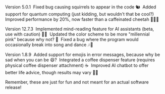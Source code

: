 Version 5.0.1
‎ Fixed bug causing squirrels to appear in the code 🐿️
‎ Added support for quantum computing (just kidding, but wouldn't that be cool?)
‎ Improved performance by 20%, now faster than a caffeinated cheetah 🏃‍♂️💨

Version 12.7.3
‎ Implemented mind-reading feature for AI assistants (beta, use with caution) 🧠🤖
‎ Updated the color scheme to be more "millennial pink" because why not? 💖
‎ Fixed a bug where the program would occasionally break into song and dance 🎶💃

Version 1.8.9
‎ Added support for emojis in error messages, because why be sad when you can be 😄?
‎ Integrated a coffee dispenser feature (requires physical coffee dispenser attachment) ☕️
‎ Improved AI chatbot to offer better life advice, though results may vary 🤷‍♂️

Remember, these are just for fun and not meant for an actual software release!
